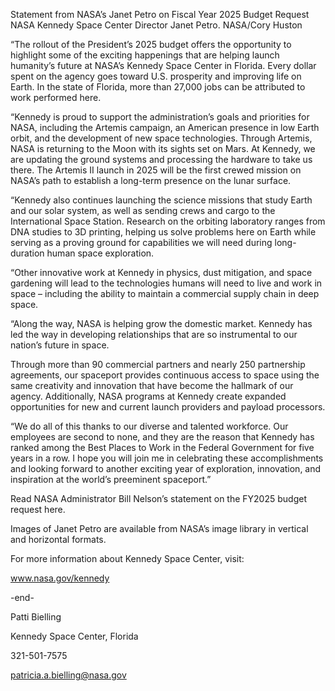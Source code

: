 Statement from NASA’s Janet Petro on Fiscal Year 2025 Budget Request 
 NASA Kennedy Space Center Director Janet Petro. NASA/Cory Huston

“The rollout of the President’s 2025 budget offers the opportunity to highlight some of the exciting happenings that are helping launch humanity’s future at NASA’s Kennedy Space Center in Florida. Every dollar spent on the agency goes toward U.S. prosperity and improving life on Earth. In the state of Florida, more than 27,000 jobs can be attributed to work performed here.

“Kennedy is proud to support the administration’s goals and priorities for NASA, including the Artemis campaign, an American presence in low Earth orbit, and the development of new space technologies. Through Artemis, NASA is returning to the Moon with its sights set on Mars. At Kennedy, we are updating the ground systems and processing the hardware to take us there. The Artemis II launch in 2025 will be the first crewed mission on NASA’s path to establish a long-term presence on the lunar surface.

“Kennedy also continues launching the science missions that study Earth and our solar system, as well as sending crews and cargo to the International Space Station. Research on the orbiting laboratory ranges from DNA studies to 3D printing, helping us solve problems here on Earth while serving as a proving ground for capabilities we will need during long-duration human space exploration.

“Other innovative work at Kennedy in physics, dust mitigation, and space gardening will lead to the technologies humans will need to live and work in space – including the ability to maintain a commercial supply chain in deep space.

“Along the way, NASA is helping grow the domestic market. Kennedy has led the way in developing relationships that are so instrumental to our nation’s future in space.

Through more than 90 commercial partners and nearly 250 partnership agreements, our spaceport provides continuous access to space using the same creativity and innovation that have become the hallmark of our agency. Additionally, NASA programs at Kennedy create expanded opportunities for new and current launch providers and payload processors.

“We do all of this thanks to our diverse and talented workforce. Our employees are second to none, and they are the reason that Kennedy has ranked among the Best Places to Work in the Federal Government for five years in a row. I hope you will join me in celebrating these accomplishments and looking forward to another exciting year of exploration, innovation, and inspiration at the world’s preeminent spaceport.”

Read NASA Administrator Bill Nelson’s statement on the FY2025 budget request here.

Images of Janet Petro are available from NASA’s image library in vertical and horizontal formats.

For more information about Kennedy Space Center, visit:

www.nasa.gov/kennedy

-end-

Patti Bielling

Kennedy Space Center, Florida

321-501-7575

patricia.a.bielling@nasa.gov